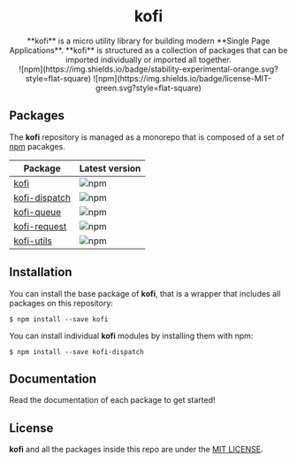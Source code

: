 <h1 align="center">kofi</h1>

<div align="center">
**kofi** is a micro utility library for building modern **Single Page Applications**. **kofi** is structured as a collection of packages that can be imported individually or imported all together.
</div>

<div align="center">
![npm](https://img.shields.io/badge/stability-experimental-orange.svg?style=flat-square)
![npm](https://img.shields.io/badge/license-MIT-green.svg?style=flat-square)
</div>

## Packages

The **kofi** repository is managed as a monorepo that is composed of a set of [npm](https://npmjs.com) pacakges. 

| Package | Latest version | 
|---------| ---------------|
| [kofi](/packages/kofi) | ![npm](https://img.shields.io/npm/v/kofi.svg?style=flat-square) |
| [kofi-dispatch](/packages/kofi-dispatch) | ![npm](https://img.shields.io/npm/v/kofi-dispatch.svg?style=flat-square) |
| [kofi-queue](/packages/kofi-queue) | ![npm](https://img.shields.io/npm/v/kofi-queue.svg?style=flat-square) |
| [kofi-request](/packages/kofi-request) | ![npm](https://img.shields.io/npm/kofi-request.svg?style=flat-square) |
| [kofi-utils](/packages/kofi-utils) | ![npm](https://img.shields.io/npm/v/kofi-utils.svg?style=flat-square) |


## Installation

You can install the base package of **kofi**, that is a wrapper that includes all packages on this repository: 

```
$ npm install --save kofi
```

You can install individual **kofi** modules by installing them with npm: 

```
$ npm install --save kofi-dispatch
```

## Documentation

Read the documentation of each package to get started!

## License

**kofi** and all the packages inside this repo are under the [MIT LICENSE](./LICENSE).

